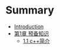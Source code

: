 # Summary

* [Introduction](README.md)
* [第1章 预备知识](di-yi-zhang.md)
  * [1.1 c++简介](di-yi-zhang/11-cjian-jie.md)


